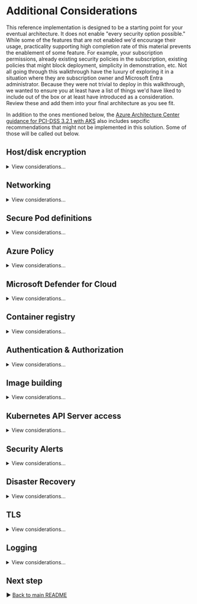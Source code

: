# Additional Considerations

This reference implementation is designed to be a starting point for your eventual architecture. It does not enable "every security option possible." While some of the features that are not enabled we'd encourage their usage, practicality supporting high completion rate of this material prevents the enablement of some feature. For example, your subscription permissions, already existing security policies in the subscription, existing policies that might block deployment, simplicity in demonstration, etc. Not all going through this walkthrough have the luxury of exploring it in a situation where they are subscription owner and Microsoft Entra administrator. Because they were not trivial to deploy in this walkthrough, we wanted to ensure you at least have a list of things we'd have liked to include out of the box or at least have introduced as a consideration. Review these and add them into your final architecture as you see fit.

In addition to the ones mentioned below, the [Azure Architecture Center guidance for PCI-DSS 3.2.1 with AKS](https://learn.microsoft.com/azure/architecture/reference-architectures/containers/aks-pci/aks-pci-intro) also includes sepcific recommendations that might not be implemented in this solution. Some of those will be called out below.

## Host/disk encryption

<details>
  <summary>View considerations…</summary>

### Customer-managed OS and data disk encryption

While OS and data disks (and their caches) are already encrypted at rest with Microsoft-managed keys, for additional control over encryption keys you can use customer-managed keys for encryption at rest for both the OS and the data disks in your AKS cluster. This reference implementation doesn't actually use any disks in the cluster, and the OS disk is ephemeral.

> :notebook: See the [Azure Architecture Center PCI-DSS 3.2.1 Disc encryption article](https://learn.microsoft.com/azure/architecture/reference-architectures/containers/aks-pci/aks-pci-ra-code-assets#disk-encryption).

Note, we enable an Azure Policy alert detecting clusters without this feature enabled. The reference implementation will trip this policy alert because there is no `diskEncryptionSetID` provided on the cluster resource. The policy is in place as a reminder of this security feature that you might wish to use. The policy is set to "audit" not "block."

### Host-based encryption

You can take OS and data disk encryption one step further and also bring the encryption up to the Azure host. Using [Host-Based Encryption](https://learn.microsoft.com/azure/aks/enable-host-encryption) means that the temp disks now will be encrypted at rest using platform-managed keys. This will then cover encryption of the VMSS ephemeral OS disk and temp disks.

> :notebook: See the Azure Architecture Center PCI-DSS 3.2.1 for AKS [Disc encryption article](https://learn.microsoft.com/azure/architecture/reference-architectures/containers/aks-pci/aks-pci-ra-code-assets#disk-encryption).

Note, like above, we enable an Azure Policy detecting clusters without this feature enabled. The reference implementation will trip this policy alert because this feature is not enabled on the `agentPoolProfiles`. The policy is in place as a reminder of this security feature that you might wish to use once it is GA. The policy is set to "audit" not "block."

</details>

## Networking

<details>
  <summary>View considerations…</summary>

### Enable Network Watcher and Traffic Analytics

Observability into your network is critical for compliance. [Network Watcher](https://learn.microsoft.com/azure/network-watcher/network-watcher-monitoring-overview), combined with [Traffic Analytics](https://learn.microsoft.com/azure/network-watcher/traffic-analytics) will help provide a perspective into traffic traversing your networks. This reference implementation will _attempt_ to deploy NSG Flow Logs and Traffic Analytics. These features depend on a regional Network Watcher resource being installed on your subscription. Network Watchers are singletons in a subscription, and their creation is _usually_ automatic and  might exist in a resource group you do not have RBAC access to. We strongly encourage you to enable [NSG flow logs](https://learn.microsoft.com/azure/network-watcher/network-watcher-nsg-flow-logging-overview) on your AKS Cluster subnets, build agent subnets, Azure Application Gateway, and other subnets that may be a source of traffic into and out of your cluster. Ensure you're sending your NSG Flow Logs to a **V2 Storage Account** and set your retention period in the Storage Account for these logs to a value that is at least as long as your compliance needs (e.g. 90 days).

In addition to Network Watcher aiding in compliance considerations, it's also a highly valuable network troubleshooting utility. As your network is private and heavy with flow restrictions, troubleshooting network flow issues can be time consuming. Network Watcher can help provide additional insight when other troubleshooting means are not sufficient.

As an added measure use apply the [Flow logs should be enabled for every network security group](https://portal.azure.com/#blade/Microsoft_Azure_Policy/PolicyDetailBlade/definitionId/%2Fproviders%2FMicrosoft.Authorization%2FpolicyDefinitions%2F27960feb-a23c-4577-8d36-ef8b5f35e0be) Azure Policy at the Subscription or Management Group level.

### More strict Network Security Groups (NSGs)

> :notebook: See the Azure Architecture Center PCI-DSS 3.2.1 for AKS [Subnet security through NSGs article](https://learn.microsoft.com/azure/architecture/reference-architectures/containers/aks-pci/aks-pci-ra-code-assets#subnet-security-through-network-security-groups-nsgs).

### Azure Key Vault network restrictions

> :notebook: See the Azure Architecture Center PCI-DSS 3.2.1 for AKS [Azure Key Vault network restrictions article](https://learn.microsoft.com/azure/architecture/reference-architectures/containers/aks-pci/aks-pci-ra-code-assets#azure-key-vault-network-restrictions).


### Expanded NetworkPolicies

Not all user-provided namespaces in this reference implementation employ a zero-trust network. For example `cluster-baseline-settings` does not. We provide an example of zero-trust networks in `a0005-i` and `a0005-o` as your reference implementation of the concept. All namespaces (other than `kube-system`, `gatekeeper-system`, and other AKS-provided namespaces) should have a maximally restrictive NetworkPolicy applied. What those policies will be will be based on the pods running in those namespaces. Ensure your accounting for readiness, liveliness, and startup probes and also accounting for metrics gathering by `oms-agent`.  Consider standardizing on ports across your workloads so that you can provide a consistent NetworkPolicy and even Azure Policy for allowed container ports.

### Enable DDoS Protection

> :notebook: See the Azure Architecture Center PCI-DSS 3.2.1 for AKS [DDoS protection article](https://learn.microsoft.com/azure/architecture/reference-architectures/containers/aks-pci/aks-pci-ra-code-assets#ddos-protection).


</details>

## Secure Pod definitions

<details>
  <summary>View considerations…</summary>

### Make use of container securityContext options

When describing your workload's security needs, leverage all relevant [`securityContext` settings](https://kubernetes.io/docs/tasks/configure-pod-container/security-context/) for your containers. The workloads deployed in this reference implementation do NOT represent best practices, as this reference implementation was mainly infrastructure focused.

> :notebook: See the Azure Architecture Center PCI-DSS 3.2.1 for AKS [Pod security article](https://learn.microsoft.com/azure/architecture/reference-architectures/containers/aks-pci/aks-pci-ra-code-assets#pod-security).

### Pin image versions

When practical to do so, do not reference images by their tags in your deployment manifests, this includes version tags like `1.0` and certinally never mutable tags like `latest`. While it may be verbose to do, prefer referring images with their actual image id; for example `my-image:@sha256:10f9714876074e25bdae42bc9ed6fde9a7758706-09fa-474c-86bd-eb7a95ae21ec`. This will ensures you can reliably map container scan results with the actual content running in your cluster.

You can extend the Azure Policy for image name to include this pattern in the allowed regular expression to help enforce this.

This guidance should also be followed when using the Dockerfile `FROM` command.

</details>

## Azure Policy

<details>
  <summary>View considerations…</summary>

### Customized Azure Policies for AKS

> :notebook: See the Azure Architecture Center PCI-DSS 3.2.1 for AKS [Azure Policy considerations article](https://learn.microsoft.com/azure/architecture/reference-architectures/containers/aks-pci/aks-pci-ra-code-assets#azure-policy-considerations).

### Customized Azure Policies for Azure resources

The reference implementation includes a few examples of Azure Policy that can act to help guard your environment against undesired configuration. One such example included in this reference implementation is the preventing of Network Interfaces or VM Scale Sales that have Public IPs from joining your cluster's Virtual Network. It's strongly recommended that you add prevents (deny-based policy) for resource configuration that would violate your regulatory requirements. If a built-in policy is not available, create custom policies like the ones illustrated in this reference implementation.

### Allow list for resource types

The reference implementation puts in place an allow list for what resource types are allowed in the various resource groups. This helps control what gets deployed, which can prevent an unexpected resource type from being deployed. If your subscription is exclusively for your regulated workload, then also consider only having the necessary [resource providers registered](https://learn.microsoft.com/azure/azure-resource-manager/management/azure-services-resource-providers#registration) to cover that service list. Don't register [resource providers for Azure services](https://learn.microsoft.com/azure/azure-resource-manager/management/azure-services-resource-providers) that are not going to be part of your environment. This will guard against a misconfiguration in Azure Policy's enforcement.

### Management Groups

This reference implementation is expected to be deployed in a standalone subscription.  As such, Azure Policies are applied at a relatively local scope (subscription or resource group). If you have multiple subscriptions that will be under regulatory compliance, consider grouping them under a [management group hierarchy](https://learn.microsoft.com/azure/cloud-adoption-framework/ready/enterprise-scale/management-group-and-subscription-organization) that applies the relevant Azure Policies uniformly across your in-scope subscriptions.

</details>

## Microsoft Defender for Cloud

<details>
  <summary>View considerations…</summary>

### Enterprise onboarding to Microsoft Defender for Cloud

> :notebook: See the Azure Architecture Center PCI-DSS 3.2.1 for AKS [Security monitoring article](https://learn.microsoft.com/azure/architecture/reference-architectures/containers/aks-pci/aks-pci-ra-code-assets#security-monitoring).

### Create triage process for alerts

From the [Security alerts view](https://portal.azure.com/#blade/Microsoft_Azure_Security/SecurityMenuBlade/7) in Microsoft Defender for Cloud (or via Azure Resource Graph), you have access to all alerts that Microsoft Defender for Cloud detects on your resources. You should have a triage process in place address or defer detected issues. Work with your security team to understand how relevant alerts will be made available to the workload owner(s).

</details>

## Container registry

<details>
  <summary>View considerations…</summary>

### OCI Artifact Signing

Azure Container Registry supports the [signing of images](https://learn.microsoft.com/azure/container-registry/container-registry-content-trust), built on [CNFC Notary (v1)](https://github.com/theupdateframework/notary). This, coupled with an admission controller that supports validating signatures, can ensure that you're only running images that you've signed with your private keys. This integration is not something that is provided, today, end-to-end by Azure Container Registry and AKS (Azure Policy), and can consider bringing open source solutions like [SSE Connaisseur](https://github.com/sse-secure-systems/connaisseur) or [IBM Portieris](https://github.com/IBM/portieris). A working group in the CNFC is currently working on [Notary v2](https://github.com/notaryproject/notaryproject) for signing OCI Artifacts (i.e. container images and helm charts), and both the ACR and AKS roadmap includes adding a more native end-to-end experience in this space built upon this foundation.

### Customer-managed encryption

While container images and other OCI artifacts typically do not contain sensitive data, they do typically contain your Intellectual Property. Use customer-managed keys to manage the encryption at rest of the contents of your registries. By default, the data is encrypted at rest with service-managed keys, but customer-managed keys are sometimes required to meet regulatory compliance standards. Customer-managed keys enable the data to be encrypted with an Azure Key Vault key created and owned by you. You have full control and _responsibility_ for the key lifecycle, including rotation and management. Learn more at, [Encrypt registry using a customer-managed key](https://aka.ms/acr/CMK).

</details>

## Authentication & Authorization

<details>
  <summary>View considerations…</summary>

### JIT and Conditional Access Policies

> :notebook: See [Azure Architecture Center guidance for PCI-DSS 3.2.1 Requirement 7.2.1 in AKS](https://learn.microsoft.com/azure/architecture/reference-architectures/containers/aks-pci/aks-pci-identity#requirement-721) and this repo's [Microsoft Entra Conditional Access](./conditional-access.md) page.

### Custom Cluster Roles

Regulatory compliance often requires well defined roles, with specific access policies associated with that role. If one person fills multiple roles, they should be assigned the roles that are relevant to all of their job titles. This reference implementation doesn't demonstrate any specific role structure, and matter of fact, everything you did throughout this walkthrough was done with the most privileged role in the cluster. Part of your compliance work must be to define roles and map them allowed Kubernetes actions, scoped as narrow as practical. Even if one person is directly responsible for both the cluster and the workload, craft your Kubernetes ClusterRoles as if there were separate individuals, and then assign that single individual all relevant roles. Minimize any "do it all" roles, and favor role composition to achieve management at scale.

</details>

## Image building

<details>
  <summary>View considerations…</summary>

### Use "distroless" images

Where your workload supports it, always prefer the usage of "distroless" base images for your workloads. These are specially crafted base images that minimize the potential security surface area of your images by removing ancillary features (shells, package managers, etc.) that are not relevant to your workload. Doing so should, generally speaking, reduce CVE hit rates. Every detected CVE in your images should kick off your defined triage process, which is an expensive, human-driven task that benefits from having an improved signal-to-noise ratio.

</details>

## Kubernetes API Server access

<details>
  <summary>View considerations…</summary>

### Live-site cluster access alternatives

If you wish to add an auditable layer of indirection between cluster & application administrators and the cluster for live-site issues, you might consider a ChatOps approach, in which commands against the cluster are executed by dedicated, hardened compute in a subnet like the one above for deployment but are fronted by a Microsoft Teams integration. That gives you the ability to _limit commands_ executed against the cluster, without necessarily building an ops process based exclusively around jump boxes. Also, you may already have an IAM-gated IT automation platform in place in which pre-defined _actions_ can be constructed within. Its action runners would then execute within the `snet-management-agents` subnet while the initial invocation of the actions is audited and controlled in the IT automation platform.

### Build Agents

Pipeline agents should be run external to your regulated cluster. While it is possible to do that work on the cluster itself, providing a clear separation of concerns is vital. The build process itself is a potential threat vector and executing that processes as a cluster workload is inappropriate. If you wish to use Kubernetes as your build agent infrastructure, that's fine; just _do not co-mingle that process with your regulated workload runtime_.

Your build agents should be as air-gapped as practical from your cluster, reserving your agents exclusively for last mile interaction with the Kubernetes API Server (if that's how you do your deployments). If instead your build agents can be completely disconnected from your cluster and instead needing just network line of sight to Azure Container Registry to push container images, helm charts, etc and then GitOps does the deployment, even better. Strive for a build and publish workflow that minimizes or eliminates any direct need for network line of sight to your Kubernetes Cluster API (or its nodes).

</details>

## Security Alerts

<details>
  <summary>View considerations…</summary>

### Microsoft's Security Response Center

Inline, we talked about many ISV's security agents being able to detect relevant CVEs for your cluster and workloads. But in addition to relying on tooling, you can also see [Microsoft's Security Response Center's 1st-party CVE listings](https://msrc.microsoft.com/update-guide/vulnerability) at any time. Here's [CVE-2021-27075](https://msrc.microsoft.com/update-guide/vulnerability/CVE-2021-27075), an Information Disclosure entry from March 2021 as an example. No matter how you keep yourself informed about current CVEs, ensure you have a documented plan to stay informed.

### Microsoft Sentinel

Microsoft Sentinel was enabled in this reference implementation. No alerts were created or any sort of "usage" of it, other than enabling it. You may already be using another SIEM, likewise you may find that a SIEM is not cost effective for your solution. Evaluate if you will derive benefit from Microsoft Sentinel in your solution, and tune as needed.

> :notebook: See [Azure Architecture Center guidance for PCI-DSS 3.2.1 Requirement 10.5 in AKS](https://learn.microsoft.com/azure/architecture/reference-architectures/containers/aks-pci/aks-pci-monitor#requirement-105)

</details>

## Disaster Recovery

<details>
  <summary>View considerations…</summary>

### Cluster Backups (State and Resources)

While we generally discourage any storage of state within a cluster, you may find your workload demands in-cluster storage. Regardless if that data is in compliance scope or not, you'll often require a robust and secure process for backup and recovery. You may find a solution like Azure Backup (for Azure Disks and Azure Files), [Veeam Kasten K10](https://kasten.io), or [VMware Velero](https://velero.io/) instrumental in achieving any `PersistantVolumeClaim` backup and recovery strategies.

All backup process needs to classify the data contained within the backup. This is true of data both within and external to your cluster. If the data falls within regulatory scope, you'll need extend your compliance boundaries to the lifecycle and destination of the backup -- which will be outside of the cluster. Consider geographic restrictions, encryption at rest, access controls, roles and responsibilities, auditing, time-to-live, and tampering prevention (check-sums, etc) when designing your backup system. Backups can be a vector for malicious intent, with a bad actor compromising a backup and then forcing an event in which their backup is restored.

> :notebook: See the Azure Architecture Center PCI-DSS 3.2.1 for AKS [Cluster backups (state and resources) article](https://learn.microsoft.com/azure/architecture/reference-architectures/containers/aks-pci/aks-pci-ra-code-assets#cluster-backups-state-and-resources).

</details>

## TLS

<details>
  <summary>View considerations…</summary>

### mTLS Certificate Provider Choice

While this reference implementation uses Tresor as its TLS certificate provider for mesh communication, you may wish to use a more formal certificate provider for your mTLS implementation (if you choose to implement mTLS). You may wish to use CertManager, HashiCorp Vault, Key Vault, or even your own internal certificate provider. If you use a mesh, ensure its compatible with your certificate provider of choice.

### Ingress Controller

The ingress controller implemented in this reference implementation is relatively simplistic in implementation. It's currently using a wildcard certificate to handle default traffic when an `Ingress` resource doesn't contain a specific certificate. This might be fine for most customers, but if you have an organizational policy against using wildcard certs (even on your internal, private network), you may need to adjust your ingress controller to not support a "default certificate" and instead require ever workload to surface their own named certificate. This will impact how Azure Application Gateway is performing backend health checks.

</details>

## Logging

<details>
  <summary>View considerations…</summary>

### Tuning the Log Analytics Agent in your cluster

The in-cluster `omsagent` pods running in `kube-system` are the Log Analytics collection agent. They are responsible for gathering telemetry, scraping container `stdout` and `stderr` logs, and collecting Prometheus metrics. You can tune its collection settings by updating the [`container-azm-ms-agentconfig.yaml`](/cluster-manifests/kube-system/container-azm-ms-agentconfig.yaml) ConfigMap file. In this reference implementation, logging is enabled across `kube-system` and all your workloads. By default, `kube-system` is excluded from logging. Ensure you're adjusting the log collection process to achieve balance cost objectives, SRE efficiency when reviewing logs, and compliance needs.

### Retention and continous export

> :notebook: See the Azure Architecture Center PCI-DSS 3.2.1 for AKS [Security monitoring article](https://learn.microsoft.com/azure/architecture/reference-architectures/containers/aks-pci/aks-pci-ra-code-assets#security-monitoring).

</details>

## Next step

:arrow_forward: [Back to main README](/README.md#is-that-all-what-about--)
